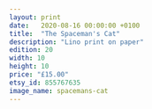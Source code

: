 ```yaml
---
layout: print
date:   2020-08-16 00:00:00 +0100
title:  "The Spaceman's Cat"
description: "Lino print on paper"
edition: 20
width: 10
height: 10
price: "£15.00"
etsy_id: 855767635
image_name: spacemans-cat
---
```

